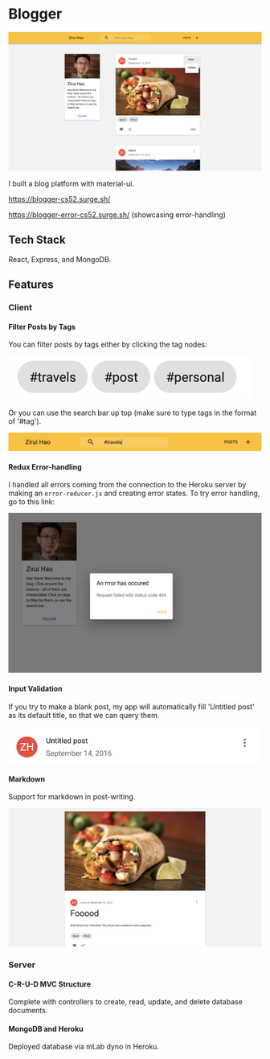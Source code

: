 # Blogger
![alt text](https://github.com/dartmouth-cs52-19S/lab4-ziruihao/blob/master/img/full.png)

I built a blog platform with material-ui.

https://blogger-cs52.surge.sh/

https://blogger-error-cs52.surge.sh/ (showcasing error-handling)

## Tech Stack
React, Express, and MongoDB.

## Features
### Client

#### Filter Posts by Tags
You can filter posts by tags either by clicking the tag nodes:

![alt text](https://github.com/dartmouth-cs52-19S/lab4-ziruihao/blob/master/img/tags.png)

Or you can use the search bar up top (make sure to type tags in the format of '#tag').

![alt text](https://github.com/dartmouth-cs52-19S/lab4-ziruihao/blob/master/img/searchbar.png)

#### Redux Error-handling
I handled all errors coming from the connection to the Heroku server by making an `error-reducer.js` and creating error states. To try error handling, go to this link:

![alt text](https://github.com/dartmouth-cs52-19S/lab4-ziruihao/blob/master/img/error.png)

#### Input Validation
If you try to make a blank post, my app will automatically fill 'Untitled post' as its default title, so that we can query them.

![alt text](https://github.com/dartmouth-cs52-19S/lab4-ziruihao/blob/master/img/untitled.png)

#### Markdown
Support for markdown in post-writing.

![alt text](https://github.com/dartmouth-cs52-19S/lab4-ziruihao/blob/master/img/markdown.png)

### Server
#### C-R-U-D MVC Structure
Complete with controllers to create, read, update, and delete database documents.

#### MongoDB and Heroku
Deployed database via mLab dyno in Heroku.

